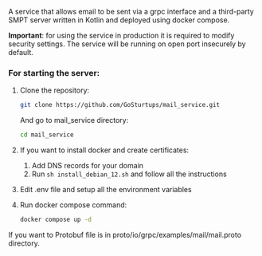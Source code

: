 A service that allows email to be sent via a grpc interface and a third-party SMPT server written in Kotlin and deployed using docker compose.
   
**Important**: for using the service in production it is required to modify security settings. The service will be running on open port insecurely by default.

### For starting the server:

1. Clone the repository:
  
   ```sh
   git clone https://github.com/GoSturtups/mail_service.git
   ``` 
   And go to mail_service directory:
   ```sh
   cd mail_service
   ```
2. If you want to install docker and create certificates:
   1. Add DNS records for your domain
   2. Run `sh install_debian_12.sh` and follow all the instructions
3. Edit .env file and setup all the environment variables 
4. Run docker compose command:
   ```sh
   docker compose up -d
   ```


If you want to  Protobuf file is in proto/io/grpc/examples/mail/mail.proto directory.